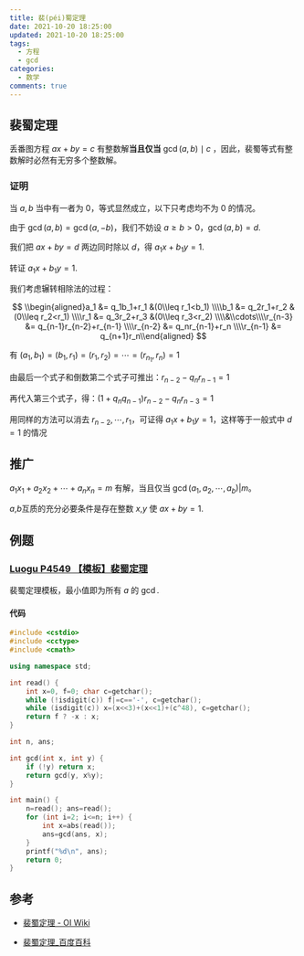 ```yaml
---
title: 裴(péi)蜀定理
date: 2021-10-20 18:25:00
updated: 2021-10-20 18:25:00
tags:
  - 方程
  - gcd
categories:
  - 数学
comments: true
---
```

## 裴蜀定理

丢番图方程 $ax+by=c$ 有整数解**当且仅当** $\gcd(a,b)\mid c$ ，因此，裴蜀等式有整数解时必然有无穷多个整数解。

### 证明

当 $a,b$ 当中有一者为 $0$，等式显然成立，以下只考虑均不为 $0$ 的情况。

由于 $\gcd(a,b)=\gcd(a,-b)$，我们不妨设 $a\ge b>0$，$\gcd(a,b)=d$.

我们把 $ax+by=d$ 两边同时除以 $d$，得 $a_1x+b_1y=1$.

转证 $a_1x+b_1y=1$.

我们考虑辗转相除法的过程：

$$
\\begin{aligned}a_1 &= q_1b_1+r_1 &(0\\leq r_1<b_1) \\\\b_1 &= q_2r_1+r_2 &(0\\leq r_2<r_1) \\\\r_1 &= q_3r_2+r_3 &(0\\leq r_3<r_2) \\\\&\\cdots\\\\r_{n-3} &= q_{n-1}r_{n-2}+r_{n-1} \\\\r_{n-2} &= q_nr_{n-1}+r_n \\\\r_{n-1} &= q_{n+1}r_n\\end{aligned}
$$

有 $(a_1,b_1)=(b_1,r_1)=(r_1,r_2)=\cdots=(r_{n_1},r_n)=1$

由最后一个式子和倒数第二个式子可推出：$r_{n-2}-q_nr_{n-1}=1$

再代入第三个式子，得：$(1+q_nq_{n-1})r_{n-2}-q_nr_{n-3}=1$

用同样的方法可以消去 $r_{n-2},\cdots,r_1$，可证得 $a_1x+b_1y=1$，这样等于一般式中 $d=1$ 的情况

## 推广

$a_1x_1+a_2x_2+\cdots+a_nx_n=m$ 有解，当且仅当 $\gcd(a_1,a_2,\cdots,a_b)|m$。

$a$,$b$互质的充分必要条件是存在整数 $x$,$y$ 使 $ax+by=1$.

## 例题

### [Luogu P4549 【模板】裴蜀定理](https://www.luogu.com.cn/problem/P4549)

裴蜀定理模板，最小值即为所有 $a$ 的 $\gcd$.

#### 代码

```c++
#include <cstdio>
#include <cctype>
#include <cmath>

using namespace std;

int read() {
	int x=0, f=0; char c=getchar();
	while (!isdigit(c)) f|=c=='-', c=getchar();
	while (isdigit(c)) x=(x<<3)+(x<<1)+(c^48), c=getchar();
	return f ? -x : x;
}

int n, ans;

int gcd(int x, int y) {
	if (!y) return x;
	return gcd(y, x%y);
}

int main() {
	n=read(); ans=read();
	for (int i=2; i<=n; i++) {
		int x=abs(read());
		ans=gcd(ans, x);
	}
	printf("%d\n", ans);
	return 0;
}
```

## 参考

- [裴蜀定理 - OI Wiki](https://oi-wiki.org/math/number-theory/bezouts/)

- [裴蜀定理_百度百科](https://baike.baidu.com/item/%E8%A3%B4%E8%9C%80%E5%AE%9A%E7%90%86/5186593)
